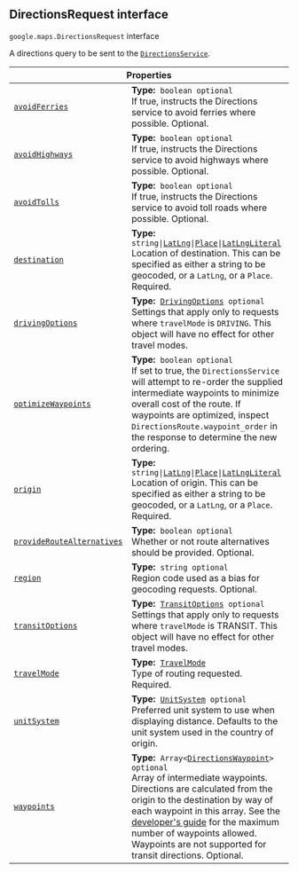 
<devsite-heading text=" DirectionsRequest interface" for="DirectionsRequest" level="h2" link="" toc="" back-to-top=""><h2 id="DirectionsRequest" is-upgraded="">DirectionsRequest interface </h2></devsite-heading>
<p>
<code translate="no" dir="ltr"><span itemprop="path">google.maps</span>.<span itemprop="name">DirectionsRequest</span></code>
interface
</p>
<p>A directions query to be sent to the <code translate="no" dir="ltr"><a href="DirectionsService.md">DirectionsService</a></code>.</p>
<div class="devsite-table-wrapper"><table class="properties responsive" summary="interface DirectionsRequest - Properties">
<thead>
<tr><th colspan="2">Properties</th>
</tr></thead>
<tbody>
<tr id="DirectionsRequest.avoidFerries">
<td itemprop="property"><code translate="no" dir="ltr"><a class="secret-link" href="#DirectionsRequest.avoidFerries"><span>avoidFerries</span></a></code></td>
<td><div><strong>Type:</strong>&nbsp; <code translate="no" dir="ltr">boolean <span class="optional-type-annotation">optional</span></code></div>
<div class="desc">If true, instructs the Directions service to avoid ferries where possible. Optional.</div></td>
</tr>
<tr id="DirectionsRequest.avoidHighways">
<td itemprop="property"><code translate="no" dir="ltr"><a class="secret-link" href="#DirectionsRequest.avoidHighways"><span>avoidHighways</span></a></code></td>
<td><div><strong>Type:</strong>&nbsp; <code translate="no" dir="ltr">boolean <span class="optional-type-annotation">optional</span></code></div>
<div class="desc">If true, instructs the Directions service to avoid highways where possible. Optional.</div></td>
</tr>
<tr id="DirectionsRequest.avoidTolls">
<td itemprop="property"><code translate="no" dir="ltr"><a class="secret-link" href="#DirectionsRequest.avoidTolls"><span>avoidTolls</span></a></code></td>
<td><div><strong>Type:</strong>&nbsp; <code translate="no" dir="ltr">boolean <span class="optional-type-annotation">optional</span></code></div>
<div class="desc">If true, instructs the Directions service to avoid toll roads where possible. Optional.</div></td>
</tr>
<tr id="DirectionsRequest.destination">
<td itemprop="property"><code translate="no" dir="ltr"><a class="secret-link" href="#DirectionsRequest.destination"><span>destination</span></a></code></td>
<td><div><strong>Type:</strong>&nbsp; <code translate="no" dir="ltr">string|<a href="LatLng.md">LatLng</a>|<a href="Place.md">Place</a>|<a href="LatLngLiteral.md">LatLngLiteral</a></code></div>
<div class="desc">Location of destination. This can be specified as either a string to be geocoded, or a <code translate="no" dir="ltr">LatLng</code>, or a <code translate="no" dir="ltr">Place</code>. Required.</div></td>
</tr>
<tr id="DirectionsRequest.drivingOptions">
<td itemprop="property"><code translate="no" dir="ltr"><a class="secret-link" href="#DirectionsRequest.drivingOptions"><span>drivingOptions</span></a></code></td>
<td><div><strong>Type:</strong>&nbsp; <code translate="no" dir="ltr"><a href="DrivingOptions.md">DrivingOptions</a> <span class="optional-type-annotation">optional</span></code></div>
<div class="desc">Settings that apply only to requests where <code translate="no" dir="ltr">travelMode</code> is <code translate="no" dir="ltr">DRIVING</code>. This object will have no effect for other travel modes.</div></td>
</tr>
<tr id="DirectionsRequest.optimizeWaypoints">
<td itemprop="property"><code translate="no" dir="ltr"><a class="secret-link" href="#DirectionsRequest.optimizeWaypoints"><span>optimizeWaypoints</span></a></code></td>
<td><div><strong>Type:</strong>&nbsp; <code translate="no" dir="ltr">boolean <span class="optional-type-annotation">optional</span></code></div>
<div class="desc">If set to true, the <code translate="no" dir="ltr">DirectionsService</code> will attempt to re-order the supplied intermediate waypoints to minimize overall cost of the route. If waypoints are optimized, inspect <code translate="no" dir="ltr">DirectionsRoute.waypoint_order</code> in the response to determine the new ordering.</div></td>
</tr>
<tr id="DirectionsRequest.origin">
<td itemprop="property"><code translate="no" dir="ltr"><a class="secret-link" href="#DirectionsRequest.origin"><span>origin</span></a></code></td>
<td><div><strong>Type:</strong>&nbsp; <code translate="no" dir="ltr">string|<a href="LatLng.md">LatLng</a>|<a href="Place.md">Place</a>|<a href="LatLngLiteral.md">LatLngLiteral</a></code></div>
<div class="desc">Location of origin. This can be specified as either a string to be geocoded, or a <code translate="no" dir="ltr">LatLng</code>, or a <code translate="no" dir="ltr">Place</code>. Required.</div></td>
</tr>
<tr id="DirectionsRequest.provideRouteAlternatives">
<td itemprop="property"><code translate="no" dir="ltr"><a class="secret-link" href="#DirectionsRequest.provideRouteAlternatives"><span>provideRouteAlternatives</span></a></code></td>
<td><div><strong>Type:</strong>&nbsp; <code translate="no" dir="ltr">boolean <span class="optional-type-annotation">optional</span></code></div>
<div class="desc">Whether or not route alternatives should be provided. Optional.</div></td>
</tr>
<tr id="DirectionsRequest.region">
<td itemprop="property"><code translate="no" dir="ltr"><a class="secret-link" href="#DirectionsRequest.region"><span>region</span></a></code></td>
<td><div><strong>Type:</strong>&nbsp; <code translate="no" dir="ltr">string <span class="optional-type-annotation">optional</span></code></div>
<div class="desc">Region code used as a bias for geocoding requests. Optional.</div></td>
</tr>
<tr id="DirectionsRequest.transitOptions">
<td itemprop="property"><code translate="no" dir="ltr"><a class="secret-link" href="#DirectionsRequest.transitOptions"><span>transitOptions</span></a></code></td>
<td><div><strong>Type:</strong>&nbsp; <code translate="no" dir="ltr"><a href="TransitOptions.md">TransitOptions</a> <span class="optional-type-annotation">optional</span></code></div>
<div class="desc">Settings that apply only to requests where <code translate="no" dir="ltr">travelMode</code> is TRANSIT. This object will have no effect for other travel modes.</div></td>
</tr>
<tr id="DirectionsRequest.travelMode">
<td itemprop="property"><code translate="no" dir="ltr"><a class="secret-link" href="#DirectionsRequest.travelMode"><span>travelMode</span></a></code></td>
<td><div><strong>Type:</strong>&nbsp; <code translate="no" dir="ltr"><a href="TravelMode.md">TravelMode</a></code></div>
<div class="desc">Type of routing requested. Required.</div></td>
</tr>
<tr id="DirectionsRequest.unitSystem">
<td itemprop="property"><code translate="no" dir="ltr"><a class="secret-link" href="#DirectionsRequest.unitSystem"><span>unitSystem</span></a></code></td>
<td><div><strong>Type:</strong>&nbsp; <code translate="no" dir="ltr"><a href="UnitSystem.md">UnitSystem</a> <span class="optional-type-annotation">optional</span></code></div>
<div class="desc">Preferred unit system to use when displaying distance. Defaults to the unit system used in the country of origin.</div></td>
</tr>
<tr id="DirectionsRequest.waypoints">
<td itemprop="property"><code translate="no" dir="ltr"><a class="secret-link" href="#DirectionsRequest.waypoints"><span>waypoints</span></a></code></td>
<td><div><strong>Type:</strong>&nbsp; <code translate="no" dir="ltr">Array&lt;<a href="DirectionsWaypoint.md">DirectionsWaypoint</a>&gt; <span class="optional-type-annotation">optional</span></code></div>
<div class="desc">Array of intermediate waypoints. Directions are calculated from the origin to the destination by way of each waypoint in this array. See the <a href="/maps/documentation/javascript/directions#UsageLimits"> developer's guide</a> for the maximum number of waypoints allowed. Waypoints are not supported for transit directions. Optional.</div></td>
</tr>
</tbody>
</table></div>
<script src="replace_links.js"></script>
